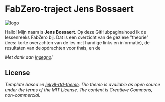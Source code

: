 # FabZero-traject Jens Bossaert
[![logo](https://ingegnomakerspace.github.io/inclusievekets/assets/images/logo.svg)][fabzero]

Hallo! Mijn naam is __Jens Bossaert__. Op deze GitHubpagina houd ik de lessenreeks FabZero bij. Dat is een overzicht van de geziene "theorie" (lees: korte overzichten van de les met handige links en informatie), de resultaten van de opdrachten voor thuis, en de

_Met dank aan [Ingegno](https://ingegno.be/)!_

<!-- ![notapieceofcake]({{ site.baseurl }}/assets/cake.png "Cake") -->

## License
_Template based on [jekyll-rtd-theme](https://github.com/rundocs/jekyll-rtd-theme). The theme is available as open source under the terms of the MIT License. The content is Creatieve Commons, non-commercial._

[fabzero]: https://ingegnomakerspace.github.io/inclusievekets/deelnemers
